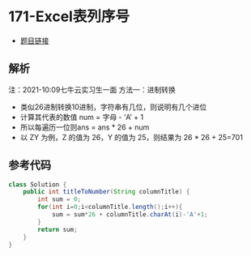 # 171-Excel表列序号

- [题目链接](https://leetcode-cn.com/problems/excel-sheet-column-number/)

## 解析
注：2021-10:09七牛云实习生一面
方法一：进制转换
- 类似26进制转换10进制，字符串有几位，则说明有几个进位
- 计算其代表的数值 num = 字母 - ‘A’ + 1
- 所以每遍历一位则ans = ans * 26 + num
- 以 ZY 为例，Z 的值为 26，Y 的值为 25，则结果为 26 * 26 + 25=701

## 参考代码
```Java
class Solution {
    public int titleToNumber(String columnTitle) {
        int sum = 0;
        for(int i=0;i<columnTitle.length();i++){
            sum = sum*26 + columnTitle.charAt(i)-'A'+1;
        }
        return sum;
    }
}
```
